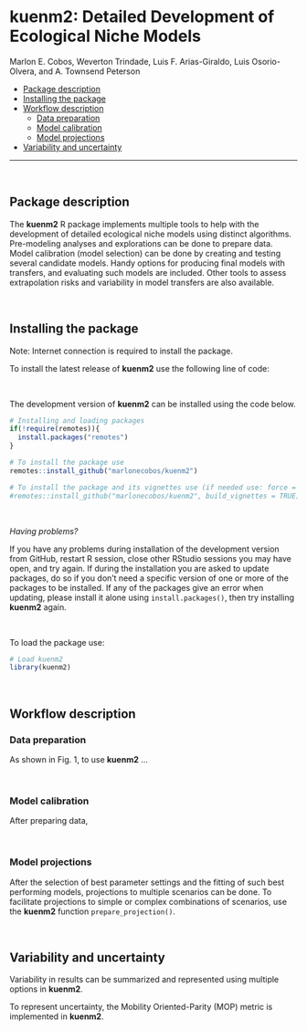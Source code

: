kuenm2: Detailed Development of Ecological Niche Models
================
Marlon E. Cobos, Weverton Trindade, Luis F. Arias-Giraldo, Luis
Osorio-Olvera, and A. Townsend Peterson

- [Package description](#package-description)
- [Installing the package](#installing-the-package)
- [Workflow description](#workflow-description)
  - [Data preparation](#data-preparation)
  - [Model calibration](#model-calibration)
  - [Model projections](#model-projections)
- [Variability and uncertainty](#variability-and-uncertainty)

<hr>

<br>

## Package description

The **kuenm2** R package implements multiple tools to help with the
development of detailed ecological niche models using distinct
algorithms. Pre-modeling analyses and explorations can be done to
prepare data. Model calibration (model selection) can be done by
creating and testing several candidate models. Handy options for
producing final models with transfers, and evaluating such models are
included. Other tools to assess extrapolation risks and variability in
model transfers are also available.

<br>

## Installing the package

Note: Internet connection is required to install the package.

To install the latest release of **kuenm2** use the following line of
code:

<br>

The development version of **kuenm2** can be installed using the code
below.

``` r
# Installing and loading packages
if(!require(remotes)){
  install.packages("remotes")
}

# To install the package use
remotes::install_github("marlonecobos/kuenm2")

# To install the package and its vignettes use (if needed use: force = TRUE)  
#remotes::install_github("marlonecobos/kuenm2", build_vignettes = TRUE)  # in the process
```

<br>

*Having problems?*

If you have any problems during installation of the development version
from GitHub, restart R session, close other RStudio sessions you may
have open, and try again. If during the installation you are asked to
update packages, do so if you don’t need a specific version of one or
more of the packages to be installed. If any of the packages give an
error when updating, please install it alone using `install.packages()`,
then try installing **kuenm2** again.

<br>

To load the package use:

``` r
# Load kuenm2
library(kuenm2)
```

<br>

## Workflow description

### Data preparation

As shown in Fig. 1, to use **kuenm2** …

<br>

### Model calibration

After preparing data,

<br>

### Model projections

After the selection of best parameter settings and the fitting of such
best performing models, projections to multiple scenarios can be done.
To facilitate projections to simple or complex combinations of
scenarios, use the **kuenm2** function `prepare_projection()`.

<br>

## Variability and uncertainty

Variability in results can be summarized and represented using multiple
options in **kuenm2**.

To represent uncertainty, the Mobility Oriented-Parity (MOP) metric is
implemented in **kuenm2**.
